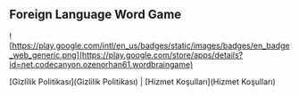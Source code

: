 ## Foreign Language Word Game

![https://play.google.com/intl/en_us/badges/static/images/badges/en_badge_web_generic.png](https://play.google.com/store/apps/details?id=net.codecanyon.ozenorhan61.wordbraingame)


[Gizlilik Politikası](Gizlilik Politikası) | [Hizmet Koşulları](Hizmet Koşulları)
